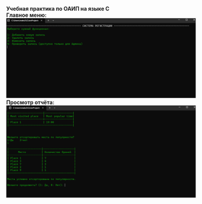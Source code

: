<b>Учебная практика по ОАИП на языке C <br>
Главное меню:
![img.png](img.png) <br>
Просмотр отчёта:
![img_1.png](img_1.png)
